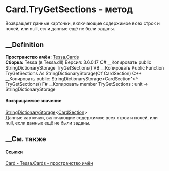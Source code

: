 # Card.TryGetSections - метод
Возвращает данные карточки, включающие содержимое всех строк и полей, или
null, если данные ещё не были заданы.
## __Definition
 **Пространство имён:** [Tessa.Cards](N_Tessa_Cards.htm)  
 **Сборка:** Tessa (в Tessa.dll) Версия: 3.6.0.17
C# __Копировать
     public StringDictionaryStorage<CardSection> TryGetSections()
VB __Копировать
     Public Function TryGetSections As StringDictionaryStorage(Of CardSection)
C++ __Копировать
     public:
    StringDictionaryStorage<CardSection^>^ TryGetSections()
F# __Копировать
     member TryGetSections : unit -> StringDictionaryStorage<CardSection> 
#### Возвращаемое значение
[StringDictionaryStorage](T_Tessa_Platform_Storage_StringDictionaryStorage_1.htm)<[CardSection](T_Tessa_Cards_CardSection.htm)>  
Данные карточки, включающие содержимое всех строк и полей, или null, если
данные ещё не были заданы.
## __См. также
#### Ссылки
[Card - ](T_Tessa_Cards_Card.htm)
[Tessa.Cards - пространство имён](N_Tessa_Cards.htm)

